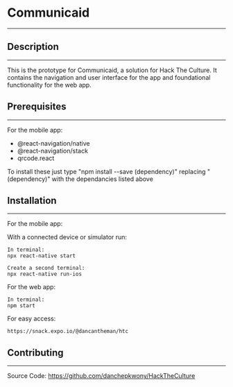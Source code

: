 # Communicaid
---

## Description
---

This is the prototype for Communicaid, a solution for Hack The Culture. It contains the navigation and user interface for the app and foundational functionality for the web app. 

## Prerequisites
---
For the mobile app:

* @react-navigation/native
* @react-navigation/stack
* qrcode.react

To install these just type "npm install --save (dependency)"
replacing "(dependency)" with the dependancies listed above

## Installation
---

For the mobile app:

With a connected device or simulator run:

    In terminal:
    npx react-native start

    Create a second terminal:
    npx react-native run-ios

For the web app:

    In terminal: 
    npm start

For easy access:

    https://snack.expo.io/@dancantheman/htc

## Contributing
---

Source Code: https://github.com/danchepkwony/HackTheCulture
